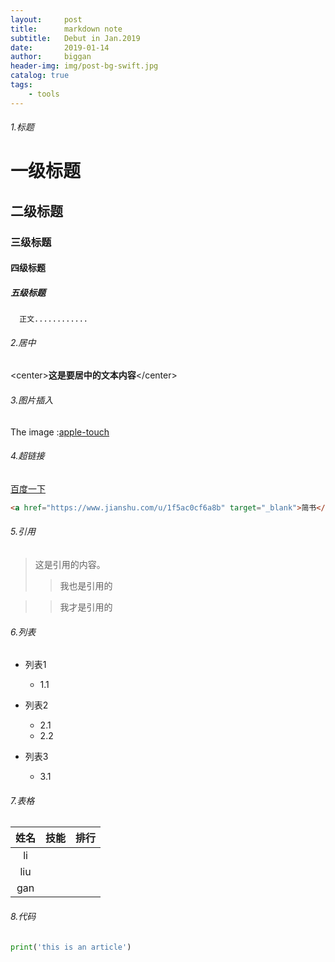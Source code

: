```yaml
---
layout:     post
title:      markdown note
subtitle:   Debut in Jan.2019
date:       2019-01-14
author:     biggan
header-img: img/post-bg-swift.jpg
catalog: true
tags:
    - tools
---
```


###### 1.标题

# 一级标题

## 二级标题

### 三级标题

#### 四级标题

##### 五级标题

      正文............



###### 2.居中

\<center\>**这是要居中的文本内容**\</center\>









###### 3.图片插入

The image :[apple-touch](https://github.com/bigganbing/bigganbing.github.io/blob/master/img/apple-touch-icon.png)



###### 4.超链接

[百度一下](www.baidu.com)

```html
<a href="https://www.jianshu.com/u/1f5ac0cf6a8b" target="_blank">简书</a>
```



###### 5.引用

> 这是引用的内容。
>
> > 我也是引用的

> >我才是引用的



###### 6.列表

- 列表1

  * 1.1

- 列表2

  * 2.1
  * 2.2

- 列表3

  * 3.1

  

###### 7.表格

| 姓名 | 技能 | 排行 |
| :--: | :--: | :--: |
|  li  |      |      |
| liu  |      |      |
| gan  |      |      |



###### 8.代码

```python
print('this is an article')
```



